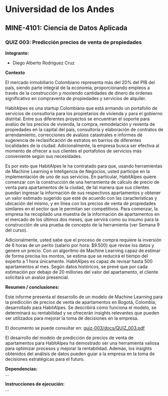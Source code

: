 # Universidad de los Andes
## MINE-4101: Ciencia de Datos Aplicada
### QUIZ 003: Predicción precios de venta de propiedades
  
**Integrante:**  
- Diego Alberto Rodríguez Cruz
  
**Contexto**

El mercado inmobiliario Colombiano representa más del 20% del PIB del país, siendo parte integral de la economía, proporcionando empleos a través de la construcción y moviendo cantidades de dinero de órdenes significativo en compraventa de propiedades y servicios de alquiler.

HabitAlpes es una startup Colombiana que está armando un portafolio de servicios de consultoría para los propietarios de vivienda y para el gobierno distrital. Entre sus diferentes proyectos se encuentran el soporte para avalúo de los precios de vivienda, la compra, remodelación y reventa de propiedades en la capital del país, consultoría y elaboración de contratos de arrendamiento, correcciones de avalúos catastrales e informes de sugerencia de reclasificación de estratos en barrios de diferentes localidades de la ciudad. Adicionalmente, la empresa busca ser efectiva al momento de ofrecer a sus clientes el portafolios de servicios más conveniente según sus necesidades.

Es por esto que HabitAlpes le ha contratado para que, usando herramientas de Machine Learning e Inteligencia de Negocios, usted participe en la implementación de uno de sus servicios. En particular, HabitAlpes quiere comenzar con la construcción de una herramienta de cálculo de precio de venta para apartamentos de la ciudad, de tal manera que sus clientes puedan ingresar la información de sus respectivos apartamentos y obtener un valor estimado sugerido que esté de acuerdo con las características y ubicación del mismo, y en línea con los precios de venta de propiedades similares en el sector que le permitan ser competitivos. Para comenzar, la empresa ha recopilado una muestra de la información de apartamentos en el mercado de los últimos dos meses, que servirá como su insumo para la construcción de una prueba de concepto de la herramienta (ver Semana 9 del curso).

Adicionalmente, usted sabe que el proceso de compra requiere la inversión de 6 horas de un perito (salario por hora: $9.500) que revise los datos y genere un precio. Con un algoritmo de Machine Learning capaz de estimar de forma precisa los montos, se estima que se reducirá el tiempo del experto a 1 hora únicamente. HabitAlpes es capaz de revisar hasta 500 apartamentos al mes. Según datos históricos, se prevé que por cada estimación por debajo de 20 millones del valor del apartamento, el cliente solicitará un avalúo presencial. 

**Resumen / conclusiones:**  

Este informe presenta el desarrollo de un modelo de Machine Learning para la predicción de precios de venta de apartamentos en Bogotá, Colombia, desarrollado para HabitAlpes. Se describirá cómo funciona el modelo, se determinará su rentabilidad y se ofrecerán insights relevantes que pueden ser utilizados para mejorar la toma de decisiones en la empresa.

El documento se puede consultar en: [quiz-003/docs/QUIZ_003.pdf](https://github.com/diegoa-rodriguezc/ciencia-datos/blob/main/quiz-003/docs/QUIZ_003.pdf)

El desarrollo del modelo de predicción de precios de venta de apartamentos para HabitAlpes ha demostrado ser una herramienta valiosa para optimizar procesos y mejorar la rentabilidad. Además, los insights obtenidos del análisis de datos pueden guiar a la empresa en la toma de decisiones estratégicas para el futuro.
  
**Dependencias:**  
...
  
**Instrucciones de ejecución:**  
...

